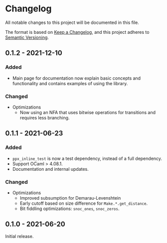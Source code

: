 # Changelog
All notable changes to this project will be documented in this file.

The format is based on [Keep a Changelog](https://keepachangelog.com/en/1.0.0/),
and this project adheres to [Semantic Versioning](https://semver.org/spec/v2.0.0.html).

## 0.1.2 - 2021-12-10
### Added
- Main page for documentation now explain basic concepts and functionality and
  contains examples of using the library.

### Changed
- Optimizations
  - Now using an NFA that uses bitwise operations for transitions and requires less branching.

## 0.1.1 - 2021-06-23
### Added
- `ppx_inline_test` is now a test dependency, instead of a full dependency.
- Support OCaml > 4.08.1.
- Documentation and internal updates.

### Changed
- Optimizations
  - Improved subsumption for Demarau-Levenshtein
  - Early cutoff based on size difference for `Make.*.get_distance`.
  - Bit fiddling optimizations: `snoc_ones`, `snoc_zeros`.

## 0.1.0 - 2021-06-20

Initial release.
